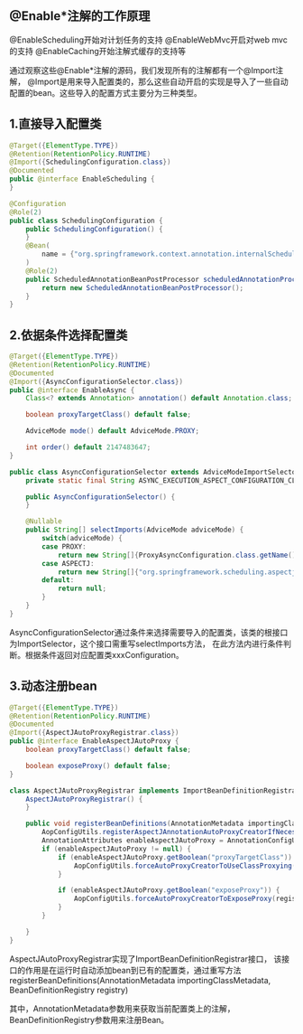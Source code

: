 ## @Enable*注解的工作原理

@EnableScheduling开始对计划任务的支持
@EnableWebMvc开启对web mvc的支持
@EnableCaching开始注解式缓存的支持等

通过观察这些@Enable*注解的源码，我们发现所有的注解都有一个@Import注解，
@Import是用来导入配置类的，那么这些自动开启的实现是导入了一些自动配置的bean。这些导入的配置方式主要分为三种类型。

## 1.直接导入配置类

```java
@Target({ElementType.TYPE})
@Retention(RetentionPolicy.RUNTIME)
@Import({SchedulingConfiguration.class})
@Documented
public @interface EnableScheduling {
}

@Configuration
@Role(2)
public class SchedulingConfiguration {
    public SchedulingConfiguration() {
    }
    @Bean(
        name = {"org.springframework.context.annotation.internalScheduledAnnotationProcessor"}
    )
    @Role(2)
    public ScheduledAnnotationBeanPostProcessor scheduledAnnotationProcessor() {
        return new ScheduledAnnotationBeanPostProcessor();
    }
}
```
## 2.依据条件选择配置类
```java
@Target({ElementType.TYPE})
@Retention(RetentionPolicy.RUNTIME)
@Documented
@Import({AsyncConfigurationSelector.class})
public @interface EnableAsync {
    Class<? extends Annotation> annotation() default Annotation.class;

    boolean proxyTargetClass() default false;

    AdviceMode mode() default AdviceMode.PROXY;

    int order() default 2147483647;
}

public class AsyncConfigurationSelector extends AdviceModeImportSelector<EnableAsync> {
    private static final String ASYNC_EXECUTION_ASPECT_CONFIGURATION_CLASS_NAME = "org.springframework.scheduling.aspectj.AspectJAsyncConfiguration";

    public AsyncConfigurationSelector() {
    }

    @Nullable
    public String[] selectImports(AdviceMode adviceMode) {
        switch(adviceMode) {
        case PROXY:
            return new String[]{ProxyAsyncConfiguration.class.getName()};
        case ASPECTJ:
            return new String[]{"org.springframework.scheduling.aspectj.AspectJAsyncConfiguration"};
        default:
            return null;
        }
    }
}
```
AsyncConfigurationSelector通过条件来选择需要导入的配置类，该类的根接口为ImportSelector，这个接口需重写selectImports方法，
在此方法内进行条件判断。根据条件返回对应配置类xxxConfiguration。

## 3.动态注册bean

```java
@Target({ElementType.TYPE})
@Retention(RetentionPolicy.RUNTIME)
@Documented
@Import({AspectJAutoProxyRegistrar.class})
public @interface EnableAspectJAutoProxy {
    boolean proxyTargetClass() default false;

    boolean exposeProxy() default false;
}

class AspectJAutoProxyRegistrar implements ImportBeanDefinitionRegistrar {
    AspectJAutoProxyRegistrar() {
    }

    public void registerBeanDefinitions(AnnotationMetadata importingClassMetadata, BeanDefinitionRegistry registry) {
        AopConfigUtils.registerAspectJAnnotationAutoProxyCreatorIfNecessary(registry);
        AnnotationAttributes enableAspectJAutoProxy = AnnotationConfigUtils.attributesFor(importingClassMetadata, EnableAspectJAutoProxy.class);
        if (enableAspectJAutoProxy != null) {
            if (enableAspectJAutoProxy.getBoolean("proxyTargetClass")) {
                AopConfigUtils.forceAutoProxyCreatorToUseClassProxying(registry);
            }

            if (enableAspectJAutoProxy.getBoolean("exposeProxy")) {
                AopConfigUtils.forceAutoProxyCreatorToExposeProxy(registry);
            }
        }

    }
}

```
AspectJAutoProxyRegistrar实现了ImportBeanDefinitionRegistrar接口，
该接口的作用是在运行时自动添加bean到已有的配置类，通过重写方法registerBeanDefinitions(AnnotationMetadata importingClassMetadata, BeanDefinitionRegistry registry)

其中，AnnotationMetadata参数用来获取当前配置类上的注解，
BeanDefinitionRegistry参数用来注册Bean。

